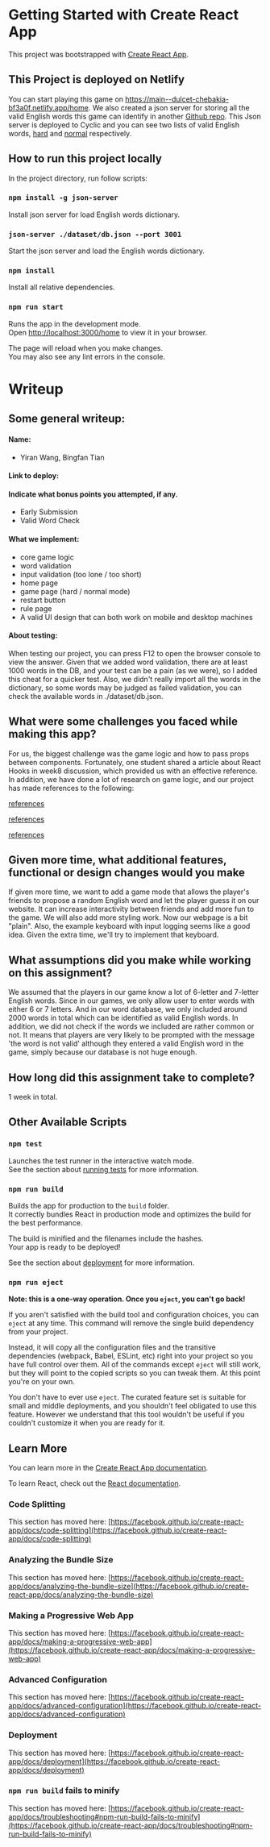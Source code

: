 # Getting Started with Create React App

This project was bootstrapped with [Create React App](https://github.com/facebook/create-react-app).

## This Project is deployed on Netlify

You can start playing this game on https://main--dulcet-chebakia-bf3a0f.netlify.app/home. We also 
created a json server for storing all the valid English words this game can identify in another [Github repo](https://github.com/Yiranluc/Json-Server). This Json server is deployed to Cyclic and you can see two
lists of valid English words, [hard](https://upset-gold-stockings.cyclic.app/hard) and [normal](https://upset-gold-stockings.cyclic.app/normal) respectively.

## How to run this project locally

In the project directory, run follow scripts:

### `npm install -g json-server`
Install json server for load English words dictionary.

### `json-server ./dataset/db.json --port 3001`
Start the json server and load the English words dictionary.

### `npm install`
Install all relative dependencies.

### `npm run start`

Runs the app in the development mode.\
Open [http://localhost:3000/home](http://localhost:3000/home) to view it in your browser.

The page will reload when you make changes.\
You may also see any lint errors in the console.

# Writeup
## Some general writeup:
#### Name:
 - Yiran Wang, Bingfan Tian
#### Link to deploy:

#### Indicate what bonus points you attempted, if any.
 - Early Submission
 - Valid Word Check

#### What we implement:
 - core game logic
 - word validation
 - input validation (too lone / too short)
 - home page
 - game page (hard / normal mode)
 - restart button
 - rule page
 - A valid UI design that can both work on mobile and desktop machines
 
#### About testing:
When testing our project, you can press F12 to open the browser console to view the answer. Given that we added word validation, there are at least 1000 words in the DB, and your test can be a pain (as we were), so I added this cheat for a quicker test. Also, we didn't really import all the words in the dictionary, so some words may be judged as failed validation, you can check the available words in ./dataset/db.json.


## What were some challenges you faced while making this app?
For us, the biggest challenge was the game logic and how to pass props between components. Fortunately, one student shared a article about React Hooks in week8 discussion, which provided us with an effective reference. In addition, we have done a lot of research on game logic, and our project has made references to the following:

[references](https://kennethscoggins.medium.com/how-to-build-wordle-using-reactjs-and-about-200-lines-of-sloppy-code-3da3ef47013f)

[references](https://www.youtube.com/watch?v=s-1vuA92RJY)

[references](https://www.reactnativeschool.com/build-a-wordle-clone-with-react-native)

## Given more time, what additional features, functional or design changes would you make

If given more time, we want to add a game mode that allows the player's friends to propose a random English word and let the player guess it on our website. It can increase interactivity between friends and add more fun to the game. We will also add more styling work. Now our webpage is a bit "plain". Also, the example keyboard with input logging seems like a good idea. Given the extra time, we'll try to implement that keyboard.


## What assumptions did you make while working on this assignment?

We assumed that the players in our game know a lot of 6-letter and 7-letter English words. Since in our games, we only allow user to enter words with either 6 or 7 letters. And in our word database, we only included around 2000 words in total which can be identified as valid English words. In addition, we did not check if the words we included are rather common or not. It means that players are very likely to be prompted with the message 'the word is not valid' although they entered a valid English word in the game, simply because our database is not huge enough.

## How long did this assignment take to complete?

1 week in total.

## Other Available Scripts

### `npm test`

Launches the test runner in the interactive watch mode.\
See the section about [running tests](https://facebook.github.io/create-react-app/docs/running-tests) for more information.

### `npm run build`

Builds the app for production to the `build` folder.\
It correctly bundles React in production mode and optimizes the build for the best performance.

The build is minified and the filenames include the hashes.\
Your app is ready to be deployed!

See the section about [deployment](https://facebook.github.io/create-react-app/docs/deployment) for more information.

### `npm run eject`

**Note: this is a one-way operation. Once you `eject`, you can't go back!**

If you aren't satisfied with the build tool and configuration choices, you can `eject` at any time. This command will remove the single build dependency from your project.

Instead, it will copy all the configuration files and the transitive dependencies (webpack, Babel, ESLint, etc) right into your project so you have full control over them. All of the commands except `eject` will still work, but they will point to the copied scripts so you can tweak them. At this point you're on your own.

You don't have to ever use `eject`. The curated feature set is suitable for small and middle deployments, and you shouldn't feel obligated to use this feature. However we understand that this tool wouldn't be useful if you couldn't customize it when you are ready for it.

## Learn More

You can learn more in the [Create React App documentation](https://facebook.github.io/create-react-app/docs/getting-started).

To learn React, check out the [React documentation](https://reactjs.org/).

### Code Splitting

This section has moved here: [https://facebook.github.io/create-react-app/docs/code-splitting](https://facebook.github.io/create-react-app/docs/code-splitting)

### Analyzing the Bundle Size

This section has moved here: [https://facebook.github.io/create-react-app/docs/analyzing-the-bundle-size](https://facebook.github.io/create-react-app/docs/analyzing-the-bundle-size)

### Making a Progressive Web App

This section has moved here: [https://facebook.github.io/create-react-app/docs/making-a-progressive-web-app](https://facebook.github.io/create-react-app/docs/making-a-progressive-web-app)

### Advanced Configuration

This section has moved here: [https://facebook.github.io/create-react-app/docs/advanced-configuration](https://facebook.github.io/create-react-app/docs/advanced-configuration)

### Deployment

This section has moved here: [https://facebook.github.io/create-react-app/docs/deployment](https://facebook.github.io/create-react-app/docs/deployment)

### `npm run build` fails to minify

This section has moved here: [https://facebook.github.io/create-react-app/docs/troubleshooting#npm-run-build-fails-to-minify](https://facebook.github.io/create-react-app/docs/troubleshooting#npm-run-build-fails-to-minify)

